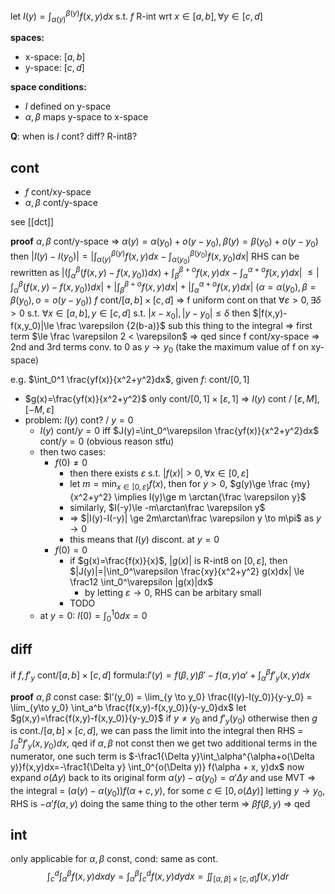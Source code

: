 let $I(y)=\int_{\alpha(y)}^{\beta(y)} f(x,y)dx$
s.t. $f$ R-int wrt $x\in[a,b], \forall y\in[c,d]$

**spaces:**
- x-space: $[a,b]$
- y-space: $[c,d]$

**space conditions:**
- $I$ defined on y-space
- $\alpha,\beta$ maps y-space to x-space

**Q**: when is $I$ cont? diff? R-int8?

## cont
- $f$ cont/xy-space
- $\alpha, \beta$ cont/y-space

see [[dct]]

**proof**
$\alpha, \beta$ cont/y-space => $\alpha(y)=\alpha(y_0)+o(y-y_0), \beta(y)=\beta(y_0)+o(y-y_0)$
then
$|I(y)-I(y_0)|=|\int_{\alpha(y)}^{\beta(y)} f(x,y)dx - \int_{\alpha(y_0)}^{\beta(y_0)}f(x,y_0)dx|$
RHS can be rewritten as
$|(\int_{\alpha}^{\beta}(f(x,y)-f(x,y_0))dx) + \int_{\beta}^{\beta+o}f(x,y)dx-\int_{\alpha}^{\alpha+o}f(x,y)dx|$
$\le |\int_{\alpha}^{\beta}(f(x,y)-f(x,y_0))dx| + |\int_{\beta}^{\beta+o}f(x,y)dx| + |\int_{\alpha}^{\alpha+o}f(x,y)dx|$
($\alpha=\alpha(y_0), \beta=\beta(y_0), o=o(y-y_0)$)
$f$ cont/$[a,b]\times[c,d]$ => f uniform cont on that
$\forall \varepsilon > 0, \exists \delta > 0$ s.t. $\forall x \in [a,b], y\in [c,d]$ s.t. $|x-x_0|, |y-y_0| \le \delta$ then
$|f(x,y)-f(x,y_0)|\le \frac \varepsilon {2(b-a)}$
sub this thing to the integral => first term $\le \frac \varepsilon 2 < \varepsilon$ => qed
since f cont/xy-space => 2nd and 3rd terms conv. to 0 as $y \to y_0$ (take the maximum value of f on xy-space)

e.g. $\int_0^1 \frac{yf(x)}{x^2+y^2}dx$, given $f$: cont/$[0,1]$
- $g(x)=\frac{yf(x)}{x^2+y^2}$ only cont/$[0,1]\times[\varepsilon,1]$ => $I(y)$ cont / $[\varepsilon, M], [-M, \varepsilon]$
- problem: $I(y)$ cont? / $y=0$
	- $I(y)$ cont/$y=0$ iff $J(y)=\int_0^\varepsilon \frac{yf(x)}{x^2+y^2}dx$ cont/$y=0$ (obvious reason stfu)
	- then two cases:
		- $f(0)\ne0$
			- then there exists $\varepsilon$ s.t. $|f(x)| > 0, \forall x\in[0,\varepsilon]$
			- let $m=\min_{x\in[0,\varepsilon]} f(x)$, then for $y > 0$, $g(y)\ge \frac {my} {x^2+y^2} \implies I(y)\ge m \arctan{\frac \varepsilon y}$
			- similarly, $I(-y)\le -m\arctan\frac \varepsilon y$
			- => $|I(y)-I(-y)| \ge 2m\arctan\frac \varepsilon y \to m\pi$ as $y \to 0$
			- this means that $I(y)$ discont. at $y=0$
		- $f(0)=0$
			- if $g(x)=\frac{f(x)}{x}$, $|g(x)|$ is R-int8 on $[0,\varepsilon]$, then $|J(y)|=|\int_0^\varepsilon \frac{xy}{x^2+y^2} g(x)dx| \le \frac12 \int_0^\varepsilon |g(x)|dx$
				- by letting $\varepsilon \to 0$, RHS can be arbitary small
			- TODO
	- at $y=0$: $I(0)=\int_0^1 0dx = 0$

## diff
if $f, f'_y$ cont/$[a,b]\times[c,d]$
formula:$I'(y)=f(\beta,y)\beta'-f(\alpha,y)\alpha'+\int_ \alpha ^ \beta f'_y(x,y)dx$

**proof**
$\alpha, \beta$ const case:
	$I'(y_0) = \lim_{y \to y_0} \frac{I(y)-I(y_0)}{y-y_0} = \lim_{y\to y_0} \int_a^b \frac{f(x,y)-f(x,y_0)}{y-y_0}dx$
	let $g(x,y)=\frac{f(x,y)-f(x,y_0)}{y-y_0}$ if $y \ne y_0$ and $f'_y(y_0)$ otherwise
	then $g$ is cont./$[a,b]\times[c,d]$, we can pass the limit into the integral
	then RHS = $\int_a^b f'_y(x, y_0)dx$, qed
if $\alpha, \beta$ not const
	then we get two additional terms in the numerator, one such term is $-\frac1{\Delta y}\int_\alpha^{\alpha+o(\Delta y)}f(x,y)dx=-\frac1{\Delta y} \int_0^{o(\Delta y)} f(\alpha + x, y)dx$
	now expand $o(\Delta y)$ back to its original form $\alpha(y)-\alpha(y_0)=\alpha'\Delta y$
	and use MVT => the integral = $(\alpha(y)-\alpha(y_0))f(\alpha+c,y)$, for some $c\in[0, o(\Delta y)]$
	letting $y \to y_0$, RHS is $-\alpha'f(\alpha,y)$
	doing the same thing to the other term => $\beta f(\beta, y)$
	=> qed

## int
only applicable for $\alpha, \beta$ const, cond: same as cont.
$$
\int_c^d \int_\alpha^\beta f(x,y)dxdy=\int_\alpha^\beta \int_c^d f(x,y)dydx = \iint_{[\alpha,\beta]\times[c,d]} f(x,y)dr
$$

